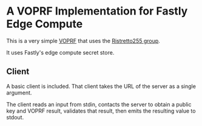 # A VOPRF Implementation for Fastly Edge Compute

This is a very simple [VOPRF](https://datatracker.ietf.org/doc/html/rfc9497)
that uses the [Ristretto255 group](https://datatracker.ietf.org/doc/html/rfc9497#name-oprfristretto255-sha-512).

It uses Fastly's edge compute secret store.

## Client

A basic client is included.  That client takes the URL of the server as a single
argument.

The client reads an input from stdin, contacts the server to obtain a public
key and VOPRF result, validates that result, then emits the resulting value to
stdout.
